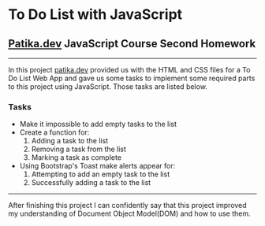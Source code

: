 # To Do List with JavaScript
## [Patika.dev](patika.dev) JavaScript Course Second Homework
---
In this project [patika.dev](patika.dev) provided us with the HTML and CSS files for a To Do List Web App and gave us some tasks to implement some required parts to this project using JavaScript. Those tasks are listed below.

### Tasks
- Make it impossible to add empty tasks to the list
- Create a function for:
    1. Adding a task to the list
    2. Removing a task from the list
    3. Marking a task as complete
- Using Bootstrap's Toast make alerts appear for:
    1. Attempting to add an empty task to the list
    2. Successfully adding a task to the list
---
After finishing this project I can confidently say that this project improved my understanding of Document Object Model(DOM) and how to use them.